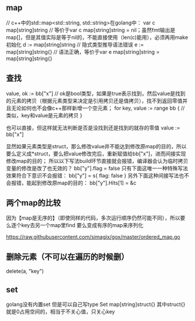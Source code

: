 ## map
// c++中的std::map<std::string, std::string>在golang中：
var c map[string]string  // 等价于var c map[string]string = nil；虽然fmt输出是map[]，但是其值实际是等于nil的，不能直接使用（len(c)能用），必须再用make初始化
d := map[string]string  // 隐式类型推导语法错误
e := map[string]string{}  // 语法正确，等价于var e map[string]string = map[string]string{}

## 查找
value, ok := bb["x"]  // ok是bool类型，如果是true表示找到，然后value是找到的元素的拷贝（根据元素类型来决定是引用拷贝还是值拷贝），找不到返回零值并且无论如何也不会像c++那样新增一个空元素；
for key, value := range bb {  // 类似，key和value是元素的拷贝
}

也可以直接，但这样就无法判断是否是没找到还是找到的就存的零值
value := bb["x"]

显然如果元素类型是struct，那么修改value并不能达到修改原map的目的，所以要么定义成*struct，要么把value修改完后，重新赋值给bb["x"]，进而间接实现修改map的目的；
所以以下写法build环节直接就会报错，编译器会认为临时拷贝变量的修改是改了也无效的？
bb["y"].flag = false
只有下面这唯一一种特殊写法效果符合下意识不会报错：
bb["y"] = s{
  flag: false
}
另外下面这种间接写法也不会报错，能起到修改原map的目的：
bb["y"].Hits[1] = &c

## 两个map的比较
因为【map是无序的】（即使同样的代码，多次运行顺序仍然可能不同），所以要么逐个key去另一个map里find
要么变成有序的map来序列化

https://raw.githubusercontent.com/simagix/gox/master/ordered_map.go


## 删除元素（不可以在遍历的时候删）
delete(a, "key")

## set
golang没有内置set
但是可以自己写type Set map[string]struct{}
其中struct{}就是0占用空间的，相当于不关心值，只关心key